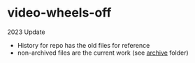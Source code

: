 # video-wheels-off

2023 Update

- History for repo has the old files for reference
- non-archived files are the current work (see [archive](./archive) folder)
